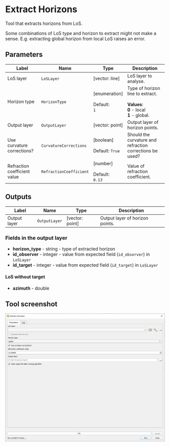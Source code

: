 # Extract Horizons

Tool that extracts horizons from LoS. 

Some combinations of LoS type and horizon to extract might not make a sense. E.g. extracting global horizon from local LoS raises an error.

## Parameters

| Label                        | Name                    | Type                                        | Description                                                                                       |
| ---------------------------- | ----------------------- | ------------------------------------------- | ------------------------------------------------------------------------------------------------- |
| LoS layer                    | `LoSLayer`              | [vector: line]                              | LoS layer to analyse.                                                                             |
| Horizon type                 | `HorizonType`           | [enumeration] <br/><br/> Default: <br/> `1` | Type of horizon line to extract. <br/><br/> **Values**: <br/> **0** - local <br/> **1** - global. |
| Output layer                 | `OutputLayer`           | [vector: point]                             | Output layer of horizon points.                                                                   |
| Use curvature corrections?   | `CurvatureCorrections`  | [boolean]<br/><br/>Default: `True`          | Should the curvature and refraction corrections be used?                                          |
| Refraction coefficient value | `RefractionCoefficient` | [number] <br/><br/> Default: <br/> `0.13`   | Value of refraction coefficient.                                                                  |


## Outputs

| Label        | Name          | Type            | Description                     |
| ------------ | ------------- | --------------- | ------------------------------- |
| Output layer | `OutputLayer` | [vector: point] | Output layer of horizon points. |

### Fields in the output layer

* __horizon_type__ - string - type of extracted horizon
* __id_observer__ - integer - value from expected field (`id_observer`) in `LoSLayer`
* __id_target__ - integer - value from expected field (`id_target`) in `LoSLayer`

#### LoS without target

* __azimuth__ - double

## Tool screenshot

![Extract Horizons](../../images/tool_extract_horizons.png)
	